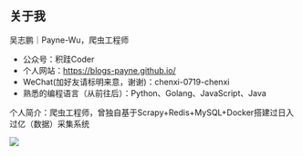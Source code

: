 ## 关于我

吴志鹏｜Payne-Wu，爬虫工程师

- 公众号：积跬Coder
- 个人网站：https://blogs-payne.github.io/
- WeChat(加好友请标明来意，谢谢)：chenxi-0719-chenxi
- 熟悉的编程语言（从前往后）：Python、Golang、JavaScript、Java

个人简介：爬虫工程师，曾独自基于Scrapy+Redis+MySQL+Docker搭建过日入过亿（数据）采集系统

<img src="https://tva1.sinaimg.cn/large/008eGmZEgy1gmjvtjiqtdj31c20mggp8.jpg"/> 